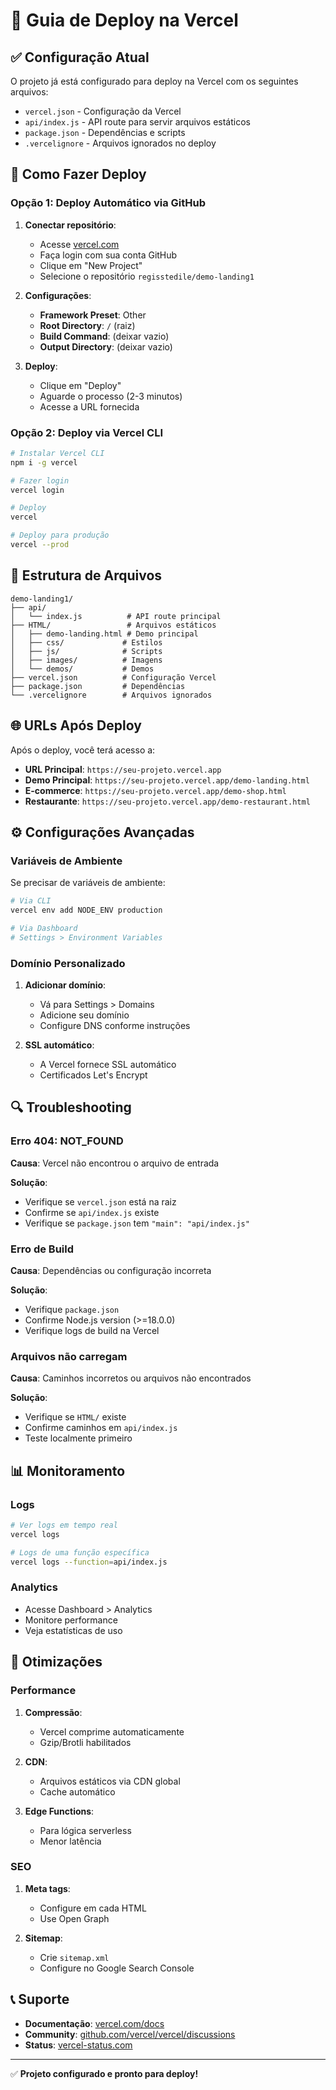# 🚀 Guia de Deploy na Vercel

## ✅ Configuração Atual

O projeto já está configurado para deploy na Vercel com os seguintes arquivos:

- `vercel.json` - Configuração da Vercel
- `api/index.js` - API route para servir arquivos estáticos
- `package.json` - Dependências e scripts
- `.vercelignore` - Arquivos ignorados no deploy

## 🔧 Como Fazer Deploy

### Opção 1: Deploy Automático via GitHub

1. **Conectar repositório**:
   - Acesse [vercel.com](https://vercel.com)
   - Faça login com sua conta GitHub
   - Clique em "New Project"
   - Selecione o repositório `regisstedile/demo-landing1`

2. **Configurações**:
   - **Framework Preset**: Other
   - **Root Directory**: `/` (raiz)
   - **Build Command**: (deixar vazio)
   - **Output Directory**: (deixar vazio)

3. **Deploy**:
   - Clique em "Deploy"
   - Aguarde o processo (2-3 minutos)
   - Acesse a URL fornecida

### Opção 2: Deploy via Vercel CLI

```bash
# Instalar Vercel CLI
npm i -g vercel

# Fazer login
vercel login

# Deploy
vercel

# Deploy para produção
vercel --prod
```

## 📁 Estrutura de Arquivos

```
demo-landing1/
├── api/
│   └── index.js          # API route principal
├── HTML/                 # Arquivos estáticos
│   ├── demo-landing.html # Demo principal
│   ├── css/             # Estilos
│   ├── js/              # Scripts
│   ├── images/          # Imagens
│   └── demos/           # Demos
├── vercel.json          # Configuração Vercel
├── package.json         # Dependências
└── .vercelignore        # Arquivos ignorados
```

## 🌐 URLs Após Deploy

Após o deploy, você terá acesso a:

- **URL Principal**: `https://seu-projeto.vercel.app`
- **Demo Principal**: `https://seu-projeto.vercel.app/demo-landing.html`
- **E-commerce**: `https://seu-projeto.vercel.app/demo-shop.html`
- **Restaurante**: `https://seu-projeto.vercel.app/demo-restaurant.html`

## ⚙️ Configurações Avançadas

### Variáveis de Ambiente

Se precisar de variáveis de ambiente:

```bash
# Via CLI
vercel env add NODE_ENV production

# Via Dashboard
# Settings > Environment Variables
```

### Domínio Personalizado

1. **Adicionar domínio**:
   - Vá para Settings > Domains
   - Adicione seu domínio
   - Configure DNS conforme instruções

2. **SSL automático**:
   - A Vercel fornece SSL automático
   - Certificados Let's Encrypt

## 🔍 Troubleshooting

### Erro 404: NOT_FOUND

**Causa**: Vercel não encontrou o arquivo de entrada

**Solução**: 
- Verifique se `vercel.json` está na raiz
- Confirme se `api/index.js` existe
- Verifique se `package.json` tem `"main": "api/index.js"`

### Erro de Build

**Causa**: Dependências ou configuração incorreta

**Solução**:
- Verifique `package.json`
- Confirme Node.js version (>=18.0.0)
- Verifique logs de build na Vercel

### Arquivos não carregam

**Causa**: Caminhos incorretos ou arquivos não encontrados

**Solução**:
- Verifique se `HTML/` existe
- Confirme caminhos em `api/index.js`
- Teste localmente primeiro

## 📊 Monitoramento

### Logs

```bash
# Ver logs em tempo real
vercel logs

# Logs de uma função específica
vercel logs --function=api/index.js
```

### Analytics

- Acesse Dashboard > Analytics
- Monitore performance
- Veja estatísticas de uso

## 🚀 Otimizações

### Performance

1. **Compressão**:
   - Vercel comprime automaticamente
   - Gzip/Brotli habilitados

2. **CDN**:
   - Arquivos estáticos via CDN global
   - Cache automático

3. **Edge Functions**:
   - Para lógica serverless
   - Menor latência

### SEO

1. **Meta tags**:
   - Configure em cada HTML
   - Use Open Graph

2. **Sitemap**:
   - Crie `sitemap.xml`
   - Configure no Google Search Console

## 📞 Suporte

- **Documentação**: [vercel.com/docs](https://vercel.com/docs)
- **Community**: [github.com/vercel/vercel/discussions](https://github.com/vercel/vercel/discussions)
- **Status**: [vercel-status.com](https://vercel-status.com)

---

✅ **Projeto configurado e pronto para deploy!**
